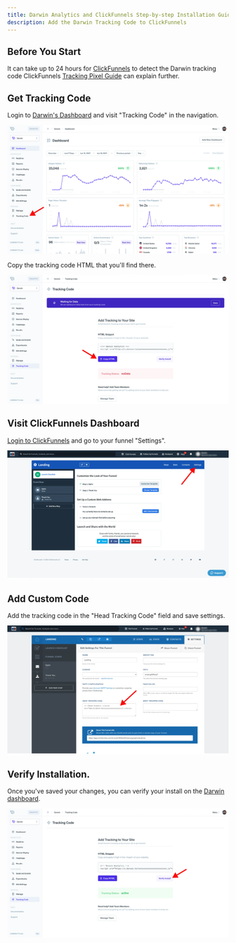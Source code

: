 ```yaml
---
title: Darwin Analytics and ClickFunnels Step-by-step Installation Guide
description: Add the Darwin Tracking Code to ClickFunnels
---
```


## Before You Start

It can take up to 24 hours for [ClickFunnels](https://www.clickfunnels.com/) to detect the Darwin tracking code
ClickFunnels [Tracking Pixel Guide](https://help.clickfunnels.com/hc/en-us/articles/360006117693) can explain further.

## Get Tracking Code

Login to [Darwin's Dashboard](https://app.darwin.so/login) and visit "Tracking Code" in the navigation.

![Tracking Code](../install2.webp "Darwin - Tracking Code")

Copy the tracking code HTML that you'll find there.

![Copy Tracking Code](../install3.webp "Darwin - Copy Tracking Code")

## Visit ClickFunnels Dashboard

[Login to ClickFunnels](https://app.clickfunnels.com/) and go to your funnel "Settings".

![Settings](./clickfunnels1.webp "ClickFunnels - Settings")

## Add Custom Code

Add the tracking code in the "Head Tracking Code" field and save settings.

![](./clickfunnels2.webp "ClickFunnels - Paste the Darwin Tracking Code")

## Verify Installation.

Once you've saved your changes, you can verify your install on the [Darwin dashboard](https://app.darwin.so).

![Verify Tracking Code](../install5.webp "Darwin - Verify Tracking Code")
